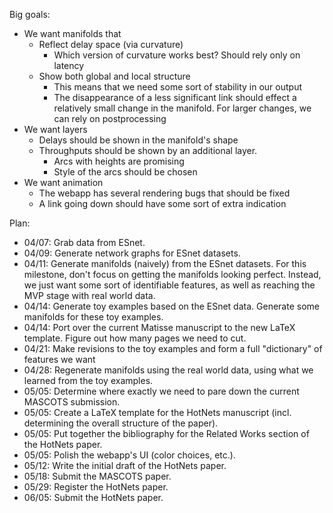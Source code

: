 Big goals:
* We want manifolds that
  * Reflect delay space (via curvature)
    * Which version of curvature works best? Should rely only on latency
  * Show both global and local structure
    * This means that we need some sort of stability in our output
    * The disappearance of a less significant link should effect a relatively small change in the manifold. For larger changes, we can rely on postprocessing
* We want layers
  * Delays should be shown in the manifold's shape
  * Throughputs should be shown by an additional layer.
    * Arcs with heights are promising
    * Style of the arcs should be chosen
* We want animation
  * The webapp has several rendering bugs that should be fixed
  * A link going down should have some sort of extra indication

Plan:
* 04/07: Grab data from ESnet.
* 04/09: Generate network graphs for ESnet datasets.
* 04/11: Generate manifolds (naively) from the ESnet datasets. For this milestone, don't focus on getting the manifolds looking perfect. Instead, we just want some sort of identifiable features, as well as reaching the MVP stage with real world data.
* 04/14: Generate toy examples based on the ESnet data. Generate some manifolds for these toy examples.
* 04/14: Port over the current Matisse manuscript to the new LaTeX template. Figure out how many pages we need to cut.
* 04/21: Make revisions to the toy examples and form a full "dictionary" of features we want
* 04/28: Regenerate manifolds using the real world data, using what we learned from the toy examples.
* 05/05: Determine where exactly we need to pare down the current MASCOTS submission.
* 05/05: Create a LaTeX template for the HotNets manuscript (incl. determining the overall structure of the paper).
* 05/05: Put together the bibliography for the Related Works section of the HotNets paper.
* 05/05: Polish the webapp's UI (color choices, etc.).
* 05/12: Write the initial draft of the HotNets paper.
* 05/18: Submit the MASCOTS paper.
* 05/29: Register the HotNets paper.
* 06/05: Submit the HotNets paper.
